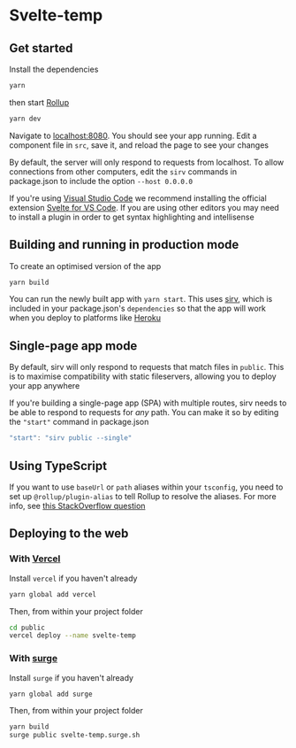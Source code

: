 # Svelte-temp

## Get started

Install the dependencies

```bash
yarn
```

then start [Rollup](https://rollupjs.org)

```bash
yarn dev
```

Navigate to [localhost:8080](http://localhost:8080). You should see your app running. Edit a component file in `src`, save it, and reload the page to see your changes

By default, the server will only respond to requests from localhost. To allow connections from other computers, edit the `sirv` commands in package.json to include the option `--host 0.0.0.0`

If you're using [Visual Studio Code](https://code.visualstudio.com/) we recommend installing the official extension [Svelte for VS Code](https://marketplace.visualstudio.com/items?itemName=svelte.svelte-vscode). If you are using other editors you may need to install a plugin in order to get syntax highlighting and intellisense

## Building and running in production mode

To create an optimised version of the app

```bash
yarn build
```

You can run the newly built app with `yarn start`. This uses [sirv](https://github.com/lukeed/sirv), which is included in your package.json's `dependencies` so that the app will work when you deploy to platforms like [Heroku](https://heroku.com)


## Single-page app mode

By default, sirv will only respond to requests that match files in `public`. This is to maximise compatibility with static fileservers, allowing you to deploy your app anywhere

If you're building a single-page app (SPA) with multiple routes, sirv needs to be able to respond to requests for *any* path. You can make it so by editing the `"start"` command in package.json

```js
"start": "sirv public --single"
```

## Using TypeScript

If you want to use `baseUrl` or `path` aliases within your `tsconfig`, you need to set up `@rollup/plugin-alias` to tell Rollup to resolve the aliases. For more info, see [this StackOverflow question](https://stackoverflow.com/questions/63427935/setup-tsconfig-path-in-svelte)

## Deploying to the web

### With [Vercel](https://vercel.com)

Install `vercel` if you haven't already

```bash
yarn global add vercel
```

Then, from within your project folder

```bash
cd public
vercel deploy --name svelte-temp
```

### With [surge](https://surge.sh/)

Install `surge` if you haven't already

```bash
yarn global add surge
```

Then, from within your project folder

```bash
yarn build
surge public svelte-temp.surge.sh
```
